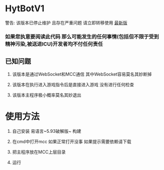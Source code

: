 # HytBotV1

警告: 该版本已停止维护 且存在严重问题 请立即转移使用 [最新版](https://github.com/NahidaLing/HytBot/)

### 如果您执意要阅读此代码 那么可能发生的任何事情(包括但不限于受到精神污染,被送进ICU)开发者均不付任何责任



## 已知问题

1. 该版本是通过WebSocket和MCC通信 其中WebSocket容易莫名其妙断掉

2. 该版本在执行进入游戏指令后是直接进入游戏 没有进行任何检查

3. 该版本主程序极小概率莫名其妙退出

# 使用方法

1. 自己安装 易语言~5.93破解版~ 构建

2. 在cmd中打开mcc 如果正常打开没事 如果提示需要依赖请下载

3. 把主程序放在MCC上层目录

4. 运行
